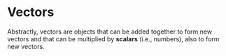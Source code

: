 # Vectors

Abstractly, vectors are objects that can be added together to form new vectors and that can be multiplied by **scalars** (i.e., numbers), also to form new vectors.
